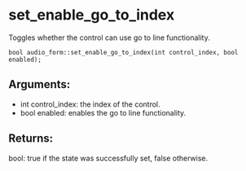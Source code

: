 # set_enable_go_to_index
Toggles whether the control can use go to line functionality.

`bool audio_form::set_enable_go_to_index(int control_index, bool enabled);`

## Arguments:
* int control_index: the index of the control.
* bool enabled: enables the go to line functionality.

## Returns:
bool: true if the state was successfully set, false otherwise.
